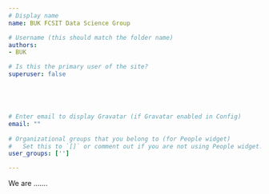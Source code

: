 ```yaml
---
# Display name
name: BUK FCSIT Data Science Group

# Username (this should match the folder name)
authors:
- BUK

# Is this the primary user of the site?
superuser: false





# Enter email to display Gravatar (if Gravatar enabled in Config)
email: ""
  
# Organizational groups that you belong to (for People widget)
#   Set this to `[]` or comment out if you are not using People widget.  
user_groups: ['']

---
```


We are .......
